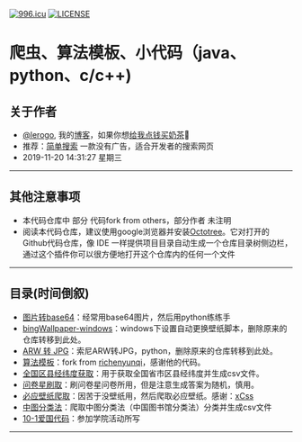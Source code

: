 [![996.icu](https://img.shields.io/badge/link-996.icu-red.svg)](https://996.icu) [![LICENSE](https://img.shields.io/badge/license-Anti%20996-blue.svg)](https://github.com/996icu/996.ICU/blob/master/LICENSE)
# 爬虫、算法模板、小代码（java、python、c/c++)
 ## 关于作者
 - [@lerogo](https://github.com/lerogo/ "@lerogo"), 我的[博客](https://blog.lerogo.top/)，如果你想[给我点钱买奶茶](https://pay.lerogo.top/)🤣
 - 推荐：[简单搜索](https://s.lerogo.top/) 一款没有广告，适合开发者的搜索网页
 - 2019-11-20 14:31:27 星期三
------------

## 其他注意事项
 - 本代码仓库中 部分 代码fork from others，部分作者 未注明
 - 阅读本代码仓库，建议使用google浏览器并安装[Octotree](https://chrome.google.com/webstore/detail/octotree/bkhaagjahfmjljalopjnoealnfndnagc)。它对打开的Github代码仓库，像 IDE 一样提供项目目录自动生成一个仓库目录树侧边栏，通过这个插件你可以很方便地打开这个仓库内的任何一个文件
------------

## 目录(时间倒叙)
 - [图片转base64](https://github.com/lerogo/shareCode/tree/master/%E5%9B%BE%E7%89%87%E8%BD%ACbase64)：经常用base64图片，然后用python练练手
 - [bingWallpaper-windows](https://github.com/lerogo/shareCode/tree/master/bingWallpaper-windows)：windows下设置自动更换壁纸脚本，删除原来的仓库转移到此处。
 - [ARW 转 JPG](https://github.com/lerogo/shareCode/tree/master/ARW-to-jpg)：索尼ARW转JPG，python，删除原来的仓库转移到此处。
 - [算法模板](https://github.com/lerogo/shareCode/tree/master/%E7%AE%97%E6%B3%95%E6%A8%A1%E7%89%88)：fork from [richenyunqi](https://github.com/richenyunqi/Common-code-templates-for-ACM-PAT-CSP-OJ-topics)，感谢他的代码。
 - [全国区县经纬度获取](https://github.com/lerogo/shareCode/tree/master/%E5%85%A8%E5%9B%BD%E5%8C%BA%E5%8E%BF%E7%BB%8F%E7%BA%AC%E5%BA%A6%E8%8E%B7%E5%8F%96)：用于获取全国省市区县经纬度并生成csv文件。
 - [问卷星刷取](https://github.com/lerogo/shareCode/tree/master/%E9%97%AE%E5%8D%B7%E6%98%9F%E5%88%B7%E5%8F%96)：刷问卷星问卷所用，但是注意生成答案为随机，慎用。
 - [必应壁纸爬取](https://github.com/lerogo/shareCode/tree/master/%E5%BF%85%E5%BA%94%E5%A3%81%E7%BA%B8%E7%88%AC%E5%8F%96)：因苦于没壁纸用，然后爬取必应壁纸。感谢：[xCss](https://bing.ioliu.cn/)
 - [中图分类法](https://github.com/lerogo/shareCode/tree/master/%E4%B8%AD%E5%9B%BE%E5%88%86%E7%B1%BB%E6%B3%95)：爬取中图分类法（中国图书馆分类法）分类并生成csv文件
 - [10-1爱国代码](https://github.com/lerogo/shareCode/tree/master/10-1%E7%88%B1%E5%9B%BD%E4%BB%A3%E7%A0%81)：参加学院活动所写
------------
